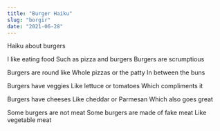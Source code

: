 ```yaml
---
title: "Burger Haiku"
slug: "borgir"
date: "2021-06-28"
---
```


Haiku about burgers

I like eating food
Such as pizza and burgers
Burgers are scrumptious

Burgers are round like
Whole pizzas or the patty
In between the buns

Burgers have veggies
Like lettuce or tomatoes
Which compliments it

Burgers have cheeses
Like cheddar or Parmesan
Which also goes great

Some burgers are not meat
Some burgers are made of fake meat
Like vegetable meat
